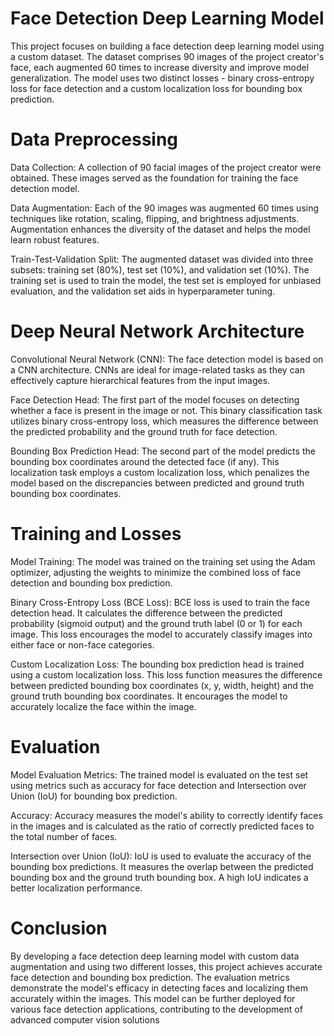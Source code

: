 # Face Detection Deep Learning Model
This project focuses on building a face detection deep learning model using a custom dataset. The dataset comprises 90 images of the project creator's face, each augmented 60 times to increase diversity and improve model generalization. The model uses two distinct losses - binary cross-entropy loss for face detection and a custom localization loss for bounding box prediction.

# Data Preprocessing
Data Collection: A collection of 90 facial images of the project creator were obtained. These images served as the foundation for training the face detection model.

Data Augmentation: Each of the 90 images was augmented 60 times using techniques like rotation, scaling, flipping, and brightness adjustments. Augmentation enhances the diversity of the dataset and helps the model learn robust features.

Train-Test-Validation Split: The augmented dataset was divided into three subsets: training set (80%), test set (10%), and validation set (10%). The training set is used to train the model, the test set is employed for unbiased evaluation, and the validation set aids in hyperparameter tuning.

# Deep Neural Network Architecture
Convolutional Neural Network (CNN): The face detection model is based on a CNN architecture. CNNs are ideal for image-related tasks as they can effectively capture hierarchical features from the input images.

Face Detection Head: The first part of the model focuses on detecting whether a face is present in the image or not. This binary classification task utilizes binary cross-entropy loss, which measures the difference between the predicted probability and the ground truth for face detection.

Bounding Box Prediction Head: The second part of the model predicts the bounding box coordinates around the detected face (if any). This localization task employs a custom localization loss, which penalizes the model based on the discrepancies between predicted and ground truth bounding box coordinates.

# Training and Losses
Model Training: The model was trained on the training set using the Adam optimizer, adjusting the weights to minimize the combined loss of face detection and bounding box prediction.

Binary Cross-Entropy Loss (BCE Loss): BCE loss is used to train the face detection head. It calculates the difference between the predicted probability (sigmoid output) and the ground truth label (0 or 1) for each image. This loss encourages the model to accurately classify images into either face or non-face categories.

Custom Localization Loss: The bounding box prediction head is trained using a custom localization loss. This loss function measures the difference between predicted bounding box coordinates (x, y, width, height) and the ground truth bounding box coordinates. It encourages the model to accurately localize the face within the image.

# Evaluation
Model Evaluation Metrics: The trained model is evaluated on the test set using metrics such as accuracy for face detection and Intersection over Union (IoU) for bounding box prediction.

Accuracy: Accuracy measures the model's ability to correctly identify faces in the images and is calculated as the ratio of correctly predicted faces to the total number of faces.

Intersection over Union (IoU): IoU is used to evaluate the accuracy of the bounding box predictions. It measures the overlap between the predicted bounding box and the ground truth bounding box. A high IoU indicates a better localization performance.

# Conclusion
By developing a face detection deep learning model with custom data augmentation and using two different losses, this project achieves accurate face detection and bounding box prediction. The evaluation metrics demonstrate the model's efficacy in detecting faces and localizing them accurately within the images. This model can be further deployed for various face detection applications, contributing to the development of advanced computer vision solutions
